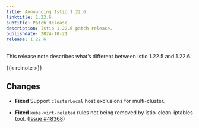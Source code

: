 ```yaml
---
title: Announcing Istio 1.22.6
linktitle: 1.22.6
subtitle: Patch Release
description: Istio 1.22.6 patch release.
publishdate: 2024-10-21
release: 1.22.6
---
```


This release note describes what’s different between Istio 1.22.5 and 1.22.6.

{{< relnote >}}

## Changes

- **Fixed** Support `clusterLocal` host exclusions for multi-cluster.

- **Fixed** `kube-virt-related` rules not being removed by istio-clean-iptables tool.
  ([Issue #48368](https://github.com/istio/istio/issues/48368))
